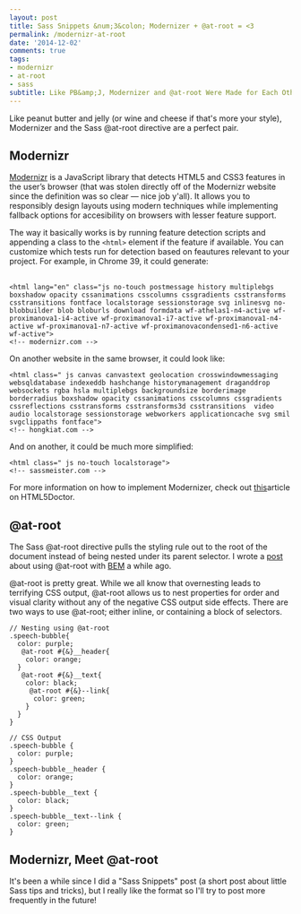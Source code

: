 ```yaml
---
layout: post
title: Sass Snippets &num;3&colon; Modernizer + @at-root = <3
permalink: /modernizr-at-root
date: '2014-12-02'
comments: true
tags:
- modernizr
- at-root
- sass
subtitle: Like PB&amp;J, Modernizer and @at-root Were Made for Each Other. 
---
```


Like peanut butter and jelly (or wine and cheese if that's more your style), Modernizer and the Sass @at-root directive are a perfect pair.

## Modernizr
[Modernizr](http://modernizr.com/) is a JavaScript library that detects HTML5 and CSS3 features in the user’s browser (that was stolen directly off of the Modernizr website since the definition was so clear &mdash; nice job y'all). It allows you to responsibly design layouts using modern techniques while implementing fallback options for accesibility on browsers with lesser feature support. 

The way it basically works is by running feature detection scripts and appending a class to the `<html>` element if the feature if available. You can customize which tests run for detection based on feautures relevant to your project. For example, in Chrome 39, it could generate:
<br><br>
```
<html lang="en" class="js no-touch postmessage history multiplebgs boxshadow opacity cssanimations csscolumns cssgradients csstransforms csstransitions fontface localstorage sessionstorage svg inlinesvg no-blobbuilder blob bloburls download formdata wf-athelas1-n4-active wf-proximanova1-i4-active wf-proximanova1-i7-active wf-proximanova1-n4-active wf-proximanova1-n7-active wf-proximanovacondensed1-n6-active wf-active">
<!-- modernizr.com -->
```

On another website in the same browser, it could look like:
```
<html class=" js canvas canvastext geolocation crosswindowmessaging websqldatabase indexeddb hashchange historymanagement draganddrop websockets rgba hsla multiplebgs backgroundsize borderimage borderradius boxshadow opacity cssanimations csscolumns cssgradients cssreflections csstransforms csstransforms3d csstransitions  video audio localstorage sessionstorage webworkers applicationcache svg smil svgclippaths fontface">
<!-- hongkiat.com -->
```

And on another, it could be much more simplified:
```
<html class=" js no-touch localstorage">
<!-- sassmeister.com -->
```

<aside>For more information on how to implement Modernizer, check out <a href="http://html5doctor.com/using-modernizr-to-detect-html5-features-and-provide-fallbacks/">this</a>article on HTML5Doctor.</aside>

## @at-root

The Sass @at-root directive pulls the styling rule out to the root of the document instead of being nested under its parent selector. I wrote a [post](http://una.github.io/2013/10/15/sass-3-3-at-root-bem.html) about using @at-root with [BEM](https://bem.info/) a while ago. 

@at-root is pretty great. While we all know that overnesting leads to terrifying CSS output, @at-root allows us to nest properties for order and visual clarity without any of the negative CSS output side effects. There are two ways to use @at-root; either inline, or containing a block of selectors.

```
// Nesting using @at-root
.speech-bubble{
  color: purple;
   @at-root #{&}__header{
    color: orange;
  }
   @at-root #{&}__text{
    color: black;
     @at-root #{&}--link{
      color: green;
    }
  }
}
```

```
// CSS Output
.speech-bubble {
  color: purple;
}
.speech-bubble__header {
  color: orange;
}
.speech-bubble__text {
  color: black;
}
.speech-bubble__text--link {
  color: green;
}
```

## Modernizr, Meet @at-root

<aside>It's been a while since I did a "Sass Snippets" post (a short post about little Sass tips and tricks), but I really like the format so I'll try to post more frequently in the future!</aside>

